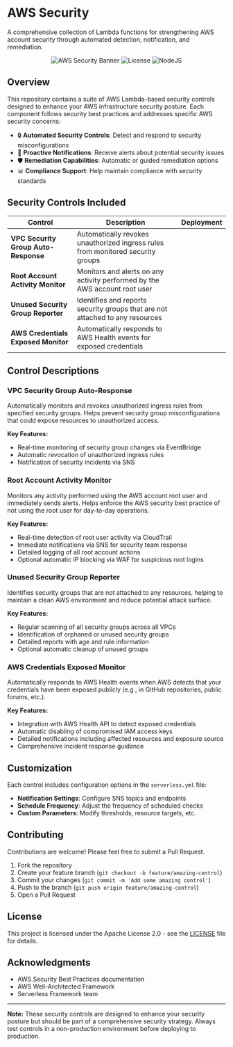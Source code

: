 # AWS Security

A comprehensive collection of Lambda functions for strengthening AWS account security through automated detection, notification, and remediation.

<p align="center">
  <img src="https://img.shields.io/badge/AWS-Security%20Controls-orange" alt="AWS Security Banner" />
  <img src="https://img.shields.io/badge/License-Apache%202.0-blue.svg" alt="License" />
  <img src="https://img.shields.io/badge/Node.js-20.x-green" alt="NodeJS" />
</p>

## Overview

This repository contains a suite of AWS Lambda-based security controls designed to enhance your AWS infrastructure security posture. Each component follows security best practices and addresses specific AWS security concerns:

- 🔒 **Automated Security Controls**: Detect and respond to security misconfigurations
- 🚨 **Proactive Notifications**: Receive alerts about potential security issues
- 🛡️ **Remediation Capabilities**: Automatic or guided remediation options
- 📊 **Compliance Support**: Help maintain compliance with security standards

## Security Controls Included

| Control | Description | Deployment |
|---------|-------------|------------|
| **VPC Security Group Auto-Response** | Automatically revokes unauthorized ingress rules from monitored security groups
| **Root Account Activity Monitor** | Monitors and alerts on any activity performed by the AWS account root user
| **Unused Security Group Reporter** | Identifies and reports security groups that are not attached to any resources
| **AWS Credentials Exposed Monitor** | Automatically responds to AWS Health events for exposed credentials 

## Control Descriptions

### VPC Security Group Auto-Response

Automatically monitors and revokes unauthorized ingress rules from specified security groups. Helps prevent security group misconfigurations that could expose resources to unauthorized access.

**Key Features:**
- Real-time monitoring of security group changes via EventBridge
- Automatic revocation of unauthorized ingress rules
- Notification of security incidents via SNS

### Root Account Activity Monitor

Monitors any activity performed using the AWS account root user and immediately sends alerts. Helps enforce the AWS security best practice of not using the root user for day-to-day operations.

**Key Features:**
- Real-time detection of root user activity via CloudTrail
- Immediate notifications via SNS for security team response
- Detailed logging of all root account actions
- Optional automatic IP blocking via WAF for suspicious root logins

### Unused Security Group Reporter

Identifies security groups that are not attached to any resources, helping to maintain a clean AWS environment and reduce potential attack surface.

**Key Features:**
- Regular scanning of all security groups across all VPCs
- Identification of orphaned or unused security groups
- Detailed reports with age and rule information
- Optional automatic cleanup of unused groups

### AWS Credentials Exposed Monitor

Automatically responds to AWS Health events when AWS detects that your credentials have been exposed publicly (e.g., in GitHub repositories, public forums, etc.).

**Key Features:**
- Integration with AWS Health API to detect exposed credentials
- Automatic disabling of compromised IAM access keys
- Detailed notifications including affected resources and exposure source
- Comprehensive incident response guidance

## Customization

Each control includes configuration options in the `serverless.yml` file:

- **Notification Settings**: Configure SNS topics and endpoints
- **Schedule Frequency**: Adjust the frequency of scheduled checks
- **Custom Parameters**: Modify thresholds, resource targets, etc.

## Contributing

Contributions are welcome! Please feel free to submit a Pull Request.

1. Fork the repository
2. Create your feature branch (`git checkout -b feature/amazing-control`)
3. Commit your changes (`git commit -m 'Add some amazing control'`)
4. Push to the branch (`git push origin feature/amazing-control`)
5. Open a Pull Request

## License

This project is licensed under the Apache License 2.0 - see the [LICENSE](LICENSE) file for details.

## Acknowledgments

- AWS Security Best Practices documentation
- AWS Well-Architected Framework
- Serverless Framework team

---

**Note:** These security controls are designed to enhance your security posture but should be part of a comprehensive security strategy. Always test controls in a non-production environment before deploying to production.